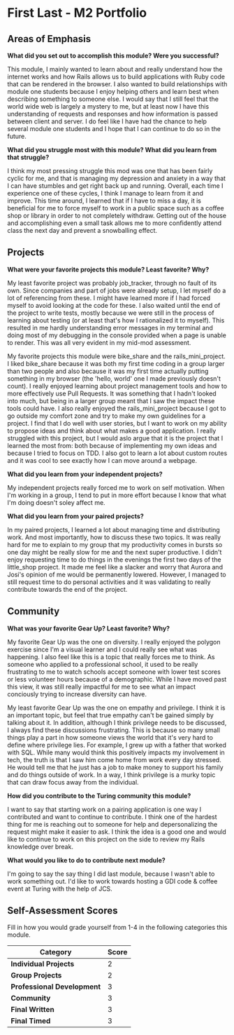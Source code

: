 # First Last - M2 Portfolio

## Areas of Emphasis

**What did you set out to accomplish this module? Were you successful?**

This module, I mainly wanted to learn about and really understand how the internet works and how Rails allows us to build applications with Ruby code that can be rendered in the browser. I also wanted to build relationships with module one students because I enjoy helping others and learn best when describing something to someone else. I would say that I still feel that the world wide web is largely a mystery to me, but at least now I have this understanding of requests and responses and how information is passed between client and server. I do feel like I have had the chance to help several module one students and I hope that I can continue to do so in the future.

**What did you struggle most with this module? What did you learn from that struggle?**

I think my most pressing struggle this mod was one that has been fairly cyclic for me, and that is managing my depression and anxiety in a way that I can have stumbles and get right back up and running. Overall, each time I experience one of these cycles, I think I manage to learn from it and improve. This time around, I learned that if I have to miss a day, it is beneficial for me to force myself to work in a public space such as a coffee shop or library in order to not completely withdraw. Getting out of the house and accomplishing even a small task allows me to more confidently attend class the next day and prevent a snowballing effect.

## Projects

**What were your favorite projects this module? Least favorite? Why?**

My least favorite project was probably job_tracker, through no fault of its own. Since companies and part of jobs were already setup, I let myself do a lot of referencing from these. I might have learned more if I had forced myself to avoid looking at the code for these. I also waited until the end of the project to write tests, mostly because we were still in the process of learning about testing (or at least that's how I rationalized it to myself). This resulted in me hardly understanding error messages in my terminal and doing most of my debugging in the console provided when a page is unable to render. This was all very evident in my mid-mod assessment.

My favorite projects this module were bike_share and the rails_mini_project. I liked bike_share because it was both my first time coding in a group larger than two people and also because it was my first time actually putting something in my browser (the 'hello, world' one I made previously doesn't count). I really enjoyed learning about project management tools and how to more effectively use Pull Requests. It was something that I hadn't looked into much, but being in a larger group meant that I saw the impact these tools could have. I also really enjoyed the rails_mini_project because I got to go outside my comfort zone and try to make my own guidelines for a project. I find that I do well with user stories, but I want to work on my ability to propose ideas and think about what makes a good application. I really struggled with this project, but I would aslo argue that it is the project that I learned the most from: both because of implementing my own ideas and because I tried to focus on TDD. I also got to learn a lot about custom routes and it was cool to see exactly how I can move around a webpage.

**What did you learn from your independent projects?**

My independent projects really forced me to work on self motivation. When I'm working in a group, I tend to put in more effort because I know that what I'm doing doesn't soley affect me.

**What did you learn from your paired projects?**

In my paired projects, I learned a lot about managing time and distributing work. And most importantly, how to discuss these two topics. It was really hard for me to explain to my group that my productivity comes in bursts so one day might be really slow for me and the next super productive. I didn't enjoy requesting time to do things in the evenings the first two days of the little_shop project. It made me feel like a slacker and worry that Aurora and Josi's opinion of me would be permanently lowered. However, I managed to still request time to do personal activities and it was validating to really contribute towards the end of the project.

## Community

**What was your favorite Gear Up? Least favorite? Why?**

My favorite Gear Up was the one on diversity. I really enjoyed the polygon exercise since I'm a visual learner and I could really see what was happening. I also feel like this is a topic that really forces me to think. As someone who applied to a professional school, it used to be really frustrating to me to watch schools accept someone with lower test scores or less volunteer hours because of a demographic. While I have moved past this view, it was still really impactful for me to see what an impact conciously trying to increase diversity can have.

My least favorite Gear Up was the one on empathy and privilege. I think it is an important topic, but feel that true empathy can't be gained simply by talking about it. In addition, although I think privilege needs to be discussed, I always find these discussions frustrating. This is because so many small things play a part in how someone views the world that it's very hard to define where privilege lies. For example, I grew up with a father that worked with SQL. While many would think this positively impacts my involvement in tech, the truth is that I saw him come home from work every day stressed. He would tell me that he just has a job to make money to support his family and do things outside of work. In a way, I think privilege is a murky topic that can draw focus away from the individual.

**How did you contribute to the Turing community this module?**

I want to say that starting work on a pairing application is one way I contributed and want to continue to contribute. I think one of the hardest thing for me is reaching out to someone for help and depersonalizing the request might make it easier to ask. I think the idea is a good one and would like to continue to work on this project on the side to review my Rails knowledge over break.

**What would you like to do to contribute next module?**

I'm going to say the say thing I did last module, because I wasn't able to work something out. I'd like to work towards hosting a GDI code & coffee event at Turing with the help of JCS. 

## Self-Assessment Scores

Fill in how you would grade yourself from 1-4 in the following categories this module.

| Category                     | Score |
| -----------------------------| ----- |
| **Individual Projects**      |   2   |
| **Group Projects**           |   2   |
| **Professional Development** |   3   |
| **Community**                |   3   |
| **Final Written**            |   3   |
| **Final Timed**              |   3   |
